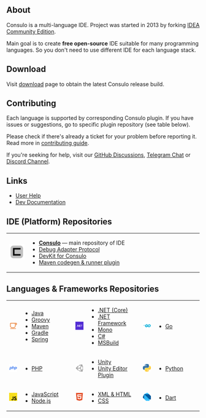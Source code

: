 ## About

Consulo is a multi-language IDE. Project was started in 2013 by forking [IDEA Community Edition](https://github.com/JetBrains/intellij-community).

Main goal is to create **free open-source** IDE suitable for many programming languages. So you don't need to use different IDE for each language stack.

## Download

Visit [download](https://consulo.app) page to obtain the latest Consulo release build.

## Contributing

Each language is supported by corresponding Consulo plugin. If you have issues or suggestions, go to specific plugin repository (see table below).

Please check if there's already a ticket for your problem before reporting it. Read more in [contributing guide](https://github.com/consulo/consulo/blob/master/CONTRIBUTING.md).

If you're seeking for help, visit our [GitHub Discussions](https://github.com/consulo/consulo/discussions), [Telegram Chat](https://t.me/consuloIDETalks) or [Discord Channel](https://discord.gg/Ab3Ka5gTFv).

## Links

* [User Help](https://consulo.help)
* [Dev Documentation](https://consulo.dev)

## IDE (Platform) Repositories

<table>
  <tr>
    <td width="90"><img src="https://raw.githubusercontent.com/consulo/.github/refs/heads/master/profile/consulo.png"></td>
    <td width="870">
      <ul>
        <li><a href="https://github.com/consulo/consulo"><b>Consulo</b></a> — main repository of IDE</li>
        <li><a href="https://github.com/consulo/consulo-dap">Debug Adapter Protocol</a></li>
        <li><a href="https://github.com/consulo/consulo-devkit">DevKit for Consulo</a></li>
        <li><a href="https://github.com/consulo/maven-consulo-plugin">Maven codegen & runner plugin</a></li>
      </ul>
    </td>
  </tr>
</table>

## Languages & Frameworks Repositories

<table>
  <tr>
    <td width="90"><img src="https://raw.githubusercontent.com/consulo/.github/refs/heads/master/profile/java.svg"></td>
    <td width="225">
      <ul>
        <li><a href="https://github.com/consulo/consulo-java">Java</a></li>
        <li><a href="https://github.com/consulo/consulo-groovy">Groovy</a></li>
        <li><a href="https://github.com/consulo/consulo-maven">Maven</a></li>
        <li><a href="https://github.com/consulo/consulo-gradle">Gradle</a></li>
        <li><a href="https://github.com/consulo/consulo-spring">Spring</a></li>
      </ul>
    </td>
    <td width="90"><img src="https://raw.githubusercontent.com/consulo/.github/refs/heads/master/profile/dotnet.svg"></td>
    <td width="225">
      <ul>
        <li><a href="https://github.com/consulo/consulo-dotnet">.NET (Core)</a></li>
        <li><a href="https://github.com/consulo/consulo-dotnet-microsoft">.NET Framework</a></li>
        <li><a href="https://github.com/consulo/consulo-dotnet-microsoft">Mono</a></li>
        <li><a href="https://github.com/consulo/consulo-csharp">C#</a></li>
        <li><a href="https://github.com/consulo/consulo-msbuild">MSBuild</a></li>
      </ul>
    </td>
    <td width="90"><img src="https://raw.githubusercontent.com/consulo/.github/refs/heads/master/profile/go.svg"></td>
    <td width="225">
      <ul>
        <li><a href="https://github.com/consulo/consulo-google-go">Go</a></li>
      </ul>
    </td>
  </tr>
  <tr>
    <td width="90"><img src="https://raw.githubusercontent.com/consulo/.github/refs/heads/master/profile/php2.svg"></td>
    <td width="225">
      <ul>
        <li><a href="https://github.com/consulo/consulo-php">PHP</a></li>
      </ul>
    </td>
    <td width="90"><img src="https://raw.githubusercontent.com/consulo/.github/refs/heads/master/profile/unity.svg"></td>
    <td width="225">
      <ul>
        <li><a href="https://github.com/consulo/consulo-unity3d">Unity</a></li>
        <li><a href="https://github.com/consulo/UnityEditorConsuloPlugin">Unity Editor Plugin</a></li>
      </ul>
    </td>
    <td width="90"><img src="https://raw.githubusercontent.com/consulo/.github/refs/heads/master/profile/python.svg"></td>
    <td width="225">
      <ul>
        <li><a href="https://github.com/consulo/consulo-python">Python</a></li>
      </ul>
    </td>
  </tr>
  <tr>
    <td width="90"><img src="https://raw.githubusercontent.com/consulo/.github/refs/heads/master/profile/js.svg"></td>
    <td width="225">
      <ul>
        <li><a href="https://github.com/consulo/consulo-javascript">JavaScript</a></li>
        <li><a href="https://github.com/consulo/consulo-nodejs">Node.js</a></li>
      </ul>
    </td>
    <td width="90"><img src="https://raw.githubusercontent.com/consulo/.github/refs/heads/master/profile/html.svg"></td>
    <td width="225">
      <ul>
        <li><a href="https://github.com/consulo/consulo-xml">XML & HTML</a></li>
        <li><a href="https://github.com/consulo/consulo-css">CSS</a></li>
      </ul>
    </td>
    <td width="90"><img src="https://raw.githubusercontent.com/consulo/.github/refs/heads/master/profile/dart.svg"></td>
    <td width="225">
      <ul>
        <li><a href="https://github.com/consulo/google-dart">Dart</a></li>
      </ul>
    </td>
  </tr>
</table>
